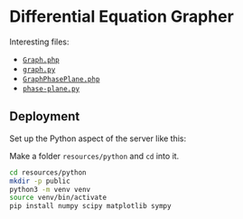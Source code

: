 # Differential Equation Grapher

Interesting files:

-   [`Graph.php`](https://github.com/benborgers/diff-eq-grapher/blob/main/app/Http/Controllers/Graph.php)
-   [`graph.py`](https://github.com/benborgers/diff-eq-grapher/blob/main/resources/python/graph.py)
-   [`GraphPhasePlane.php`](https://github.com/benborgers/diff-eq-grapher/blob/main/app/Http/Controllers/GraphPhasePlane.php)
-   [`phase-plane.py`](https://github.com/benborgers/diff-eq-grapher/blob/main/resources/python/phase-plane.py)

## Deployment

Set up the Python aspect of the server like this:

Make a folder `resources/python` and `cd` into it.

```bash
cd resources/python
mkdir -p public
python3 -m venv venv
source venv/bin/activate
pip install numpy scipy matplotlib sympy
```

